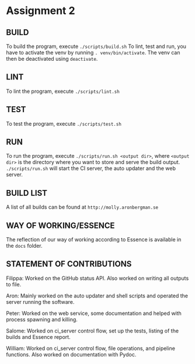 # Assignment 2

## BUILD

To build the program, execute `./scripts/build.sh`
To lint, test and run, you have to activate the venv by running `. venv/bin/activate`. The venv can then be deactivated using `deactivate`.

## LINT
To lint the program, execute `./scripts/lint.sh`

## TEST
To test the program, execute `./scripts/test.sh`

## RUN
To run the program, execute `./scripts/run.sh <output dir>`, where `<output dir>` is the directory where you want to store and serve the build output. `./scripts/run.sh` will start the CI server, the auto updater and the web server.

## BUILD LIST
A list of all builds can be found at `http://molly.aronbergman.se`

## WAY OF WORKING/ESSENCE
The reflection of our way of working according to Essence is available in the `docs` folder.

## STATEMENT OF CONTRIBUTIONS
Filippa: Worked on the GitHub status API. Also worked on writing all outputs to file.

Aron: Mainly worked on the auto updater and shell scripts and operated the server running the software.

Peter: Worked on the web service, some documentation and helped with process spawning and killing.

Salome: Worked on ci_server control flow, set up the tests, listing of the builds and Essence report. 

William: Worked on ci_server control flow, file operations, and pipeline functions. Also worked on documentation with Pydoc.
